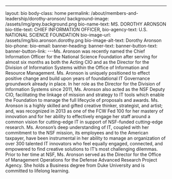 ---
layout: bio
body-class: home
permalink: /about/members-and-leadership/dorothy-aronson/
background-image: /assets/img/grey.background.png
bio-name-text: MS. DOROTHY ARONSON
bio-title-text: CHIEF INFORMATION OFFICER,
bio-agency-text: U.S. NATIONAL SCIENCE FOUNDATION
bio-image-url: /assets/img/bio.aronson.dorothy.png
bio-image-alt-text: Dorothy Aronson
bio-phone: 
bio-email: 
banner-heading: 
banner-text: 
banner-button-text: 
banner-button-link: 
---Ms. Aronson was recently named the Chief Information Officer for the National Science Foundation after serving for almost six months as both the Acting CIO and as the Director for the Division of Information Systems within the Office of Information and Resource Management. Ms. Aronson is uniquely positioned to effect positive change and build upon years of foundational IT Governance groundwork already in place. In her role as the Director for the Division of Information Systems since 2011, Ms. Aronson also acted as the NSF Deputy CIO, facilitating the linkage of mission and strategy to IT tools which enable the Foundation to manage the full lifecycle of proposals and awards. Ms. Aronson is a highly skilled and gifted creative thinker, strategist, and artist; and, was recognized in 2013 as one of the FCW Fed 100 for her mastery of innovation and for her ability to effectively engage her staff around a common vision for cutting-edge IT in support of NSF-funded cutting-edge research. Ms. Aronson’s deep understanding of IT, coupled with her commitment to the NSF mission, its employees and to the American taxpayer, have been instrumental in her ability to manage an organization of over 300 talented IT innovators who feel equally engaged, connected, and empowered to find creative solutions to IT’s most challenging dilemmas. Prior to her time at NSF, Ms. Aronson served as the Director for the Office of Management Operations for the Defense Advanced Research Project Agency. She holds a Business degree from Duke University and is committed to lifelong learning.


